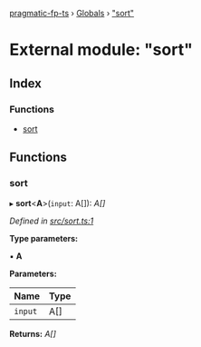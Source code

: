 [pragmatic-fp-ts](../README.md) › [Globals](../globals.md) › ["sort"](_sort_.md)

# External module: "sort"

## Index

### Functions

* [sort](_sort_.md#sort)

## Functions

###  sort

▸ **sort**<**A**>(`input`: A[]): *A[]*

*Defined in [src/sort.ts:1](https://github.com/hermann-p/pragmatic-fp-ts/blob/6562256/src/sort.ts#L1)*

**Type parameters:**

▪ **A**

**Parameters:**

Name | Type |
------ | ------ |
`input` | A[] |

**Returns:** *A[]*
